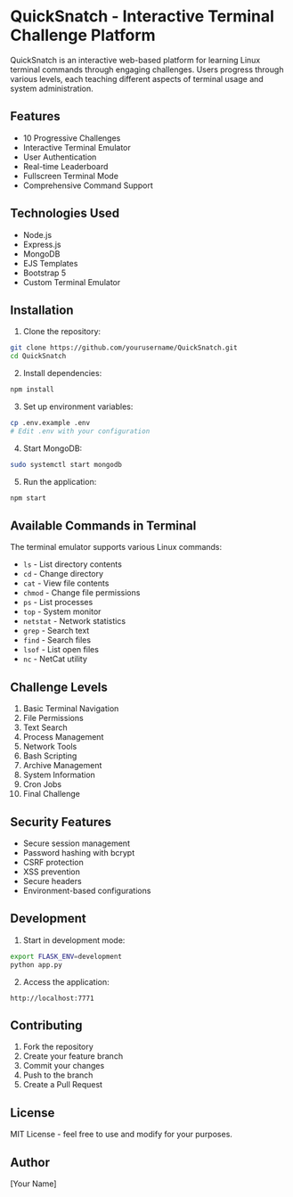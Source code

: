 # QuickSnatch - Interactive Terminal Challenge Platform

QuickSnatch is an interactive web-based platform for learning Linux terminal commands through engaging challenges. Users progress through various levels, each teaching different aspects of terminal usage and system administration.

## Features

- 10 Progressive Challenges
- Interactive Terminal Emulator
- User Authentication
- Real-time Leaderboard
- Fullscreen Terminal Mode
- Comprehensive Command Support

## Technologies Used

- Node.js
- Express.js
- MongoDB
- EJS Templates
- Bootstrap 5
- Custom Terminal Emulator

## Installation

1. Clone the repository:
```bash
git clone https://github.com/yourusername/QuickSnatch.git
cd QuickSnatch
```

2. Install dependencies:
```bash
npm install
```

3. Set up environment variables:
```bash
cp .env.example .env
# Edit .env with your configuration
```

4. Start MongoDB:
```bash
sudo systemctl start mongodb
```

5. Run the application:
```bash
npm start
```

## Available Commands in Terminal

The terminal emulator supports various Linux commands:
- `ls` - List directory contents
- `cd` - Change directory
- `cat` - View file contents
- `chmod` - Change file permissions
- `ps` - List processes
- `top` - System monitor
- `netstat` - Network statistics
- `grep` - Search text
- `find` - Search files
- `lsof` - List open files
- `nc` - NetCat utility

## Challenge Levels

1. Basic Terminal Navigation
2. File Permissions
3. Text Search
4. Process Management
5. Network Tools
6. Bash Scripting
7. Archive Management
8. System Information
9. Cron Jobs
10. Final Challenge

## Security Features

- Secure session management
- Password hashing with bcrypt
- CSRF protection
- XSS prevention
- Secure headers
- Environment-based configurations

## Development

1. Start in development mode:
```bash
export FLASK_ENV=development
python app.py
```

2. Access the application:
```
http://localhost:7771
```

## Contributing

1. Fork the repository
2. Create your feature branch
3. Commit your changes
4. Push to the branch
5. Create a Pull Request

## License

MIT License - feel free to use and modify for your purposes.

## Author

[Your Name]
